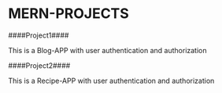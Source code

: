 # MERN-PROJECTS


####Project1####

This is a Blog-APP with user authentication and authorization


####Project2####

This is a Recipe-APP with user authentication and authorization
